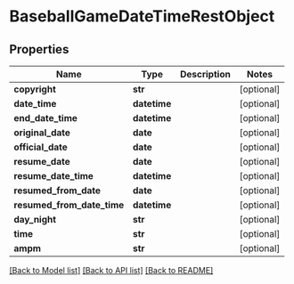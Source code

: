 # BaseballGameDateTimeRestObject

## Properties
Name | Type | Description | Notes
------------ | ------------- | ------------- | -------------
**copyright** | **str** |  | [optional] 
**date_time** | **datetime** |  | [optional] 
**end_date_time** | **datetime** |  | [optional] 
**original_date** | **date** |  | [optional] 
**official_date** | **date** |  | [optional] 
**resume_date** | **date** |  | [optional] 
**resume_date_time** | **datetime** |  | [optional] 
**resumed_from_date** | **date** |  | [optional] 
**resumed_from_date_time** | **datetime** |  | [optional] 
**day_night** | **str** |  | [optional] 
**time** | **str** |  | [optional] 
**ampm** | **str** |  | [optional] 

[[Back to Model list]](../README.md#documentation-for-models) [[Back to API list]](../README.md#documentation-for-api-endpoints) [[Back to README]](../README.md)

